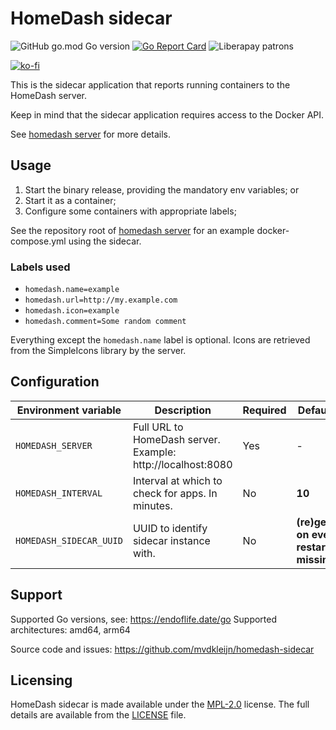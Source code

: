 # HomeDash sidecar

![GitHub go.mod Go version](https://img.shields.io/github/go-mod/go-version/mvdkleijn/homedash-sidecar?style=for-the-badge)
[![Go Report Card](https://goreportcard.com/badge/github.com/mvdkleijn/homedash-sidecar?style=for-the-badge)](https://goreportcard.com/report/github.com/mvdkleijn/homedash-sidecar)
![Liberapay patrons](https://img.shields.io/liberapay/patrons/mvdkleijn?style=for-the-badge)

[![ko-fi](https://ko-fi.com/img/githubbutton_sm.svg)](https://ko-fi.com/O4O7H6C73)

This is the sidecar application that reports running containers to the HomeDash server.

Keep in mind that the sidecar application requires access to the Docker API.

See [homedash server](https://github.com/mvdkleijn/homedash) for more details.

## Usage

1) Start the binary release, providing the mandatory env variables; or
2) Start it as a container;
3) Configure some containers with appropriate labels;

See the repository root of [homedash server](https://github.com/mvdkleijn/homedash) for an example docker-compose.yml using the sidecar.

### Labels used

- `homedash.name=example`
- `homedash.url=http://my.example.com`
- `homedash.icon=example`
- `homedash.comment=Some random comment`

Everything except the `homedash.name` label is optional. Icons are retrieved from the SimpleIcons library by the server.

## Configuration

| Environment variable    | Description                                                 | Required | Default value                                   |
| ----------------------- | ----------------------------------------------------------- | -------- | ----------------------------------------------- |
| `HOMEDASH_SERVER`       | Full URL to HomeDash server. Example: http://localhost:8080 | Yes      | -                                               |
| `HOMEDASH_INTERVAL`     | Interval at which to check for apps. In minutes.            | No       | **10**                                          |
| `HOMEDASH_SIDECAR_UUID` | UUID to identify sidecar instance with.                     | No       | **(re)generated on every restart when missing** |

## Support

Supported Go versions, see: https://endoflife.date/go
Supported architectures: amd64, arm64

Source code and issues: https://github.com/mvdkleijn/homedash-sidecar

## Licensing

HomeDash sidecar is made available under the [MPL-2.0](https://choosealicense.com/licenses/mpl-2.0/)
license. The full details are available from the [LICENSE](/LICENSE) file.